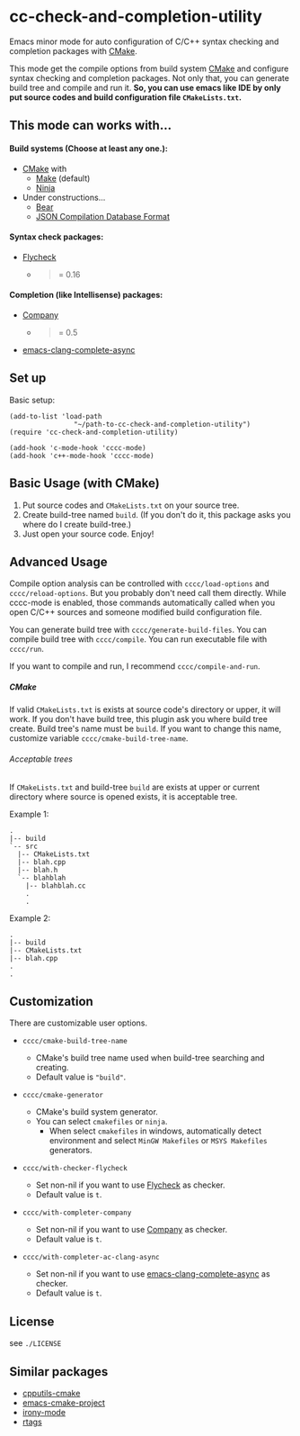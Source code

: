 cc-check-and-completion-utility
========================

Emacs minor mode for auto configuration of C/C++ syntax checking and completion packages with [CMake][].

This mode get the compile options from build system [CMake][] and
configure syntax checking and completion packages. Not only that, you can
generate build tree and compile and run it. **So, you can use emacs like IDE
by only put source codes and build configuration file `CMakeLists.txt`.**

This mode can works with...
---------------------------------

#### Build systems (**Choose at least any one.**):

  - [CMake][] with
    - [Make][GNU Make] (default)
	- [Ninja][]
  - Under constructions...
    - [Bear][]
    - [JSON Compilation Database Format][clang-json]

#### Syntax check packages:

  - [Flycheck][]
    - >= 0.16

#### Completion (like Intellisense) packages:

  - [Company][]
    - >= 0.5
  - [emacs-clang-complete-async][]

Set up
------------

Basic setup:

```
(add-to-list 'load-path
                "~/path-to-cc-check-and-completion-utility")
(require 'cc-check-and-completion-utility)

(add-hook 'c-mode-hook 'cccc-mode)
(add-hook 'c++-mode-hook 'cccc-mode)
```

Basic Usage (with CMake)
-------------

1. Put source codes and `CMakeLists.txt` on your source tree.
2. Create build-tree named `build`. (If you don't do it, this package asks you where do I create build-tree.)
3. Just open your source code. Enjoy!

Advanced Usage
-------------

Compile option analysis can be controlled with `cccc/load-options` and
`cccc/reload-options`. But you probably don't need call them directly. While cccc-mode
is enabled, those commands automatically called when you open C/C++ sources and
someone modified build configuration file.

You can generate build tree with `cccc/generate-build-files`.
You can compile build tree with `cccc/compile`.
You can run executable file with `cccc/run`.

If you want to compile and run, I recommend `cccc/compile-and-run`.

##### CMake

If valid `CMakeLists.txt` is exists at source code's directory or upper, it will work.
If you don't have build tree, this plugin ask you where build tree create. Build tree's name must
be `build`. If you want to change this name, customize variable `cccc/cmake-build-tree-name`.

###### Acceptable trees

If `CMakeLists.txt` and build-tree `build` are exists at upper or current directory where source is opened exists,
it is acceptable tree.

Example 1:

```
.
|-- build
`-- src
  |-- CMakeLists.txt
  |-- blah.cpp
  |-- blah.h
  `-- blahblah
    |-- blahblah.cc
    .
    .
```

Example 2:

```
.
|-- build
|-- CMakeLists.txt
|-- blah.cpp
.
.
```


Customization
-------------

There are customizable user options.

- `cccc/cmake-build-tree-name`
  - CMake's build tree name used when build-tree searching and creating.
  - Default value is `"build"`.

- `cccc/cmake-generator`
  - CMake's build system generator.
  - You can select `cmakefiles` or `ninja`.
    - When select `cmakefiles` in windows, automatically detect environment
	  and select `MinGW Makefiles` or `MSYS Makefiles` generators.

- `cccc/with-checker-flycheck`
  - Set non-nil if you want to use [Flycheck][] as checker.
  - Default value is `t`.

- `cccc/with-completer-company`
  - Set non-nil if you want to use [Company][] as checker.
  - Default value is `t`.

- `cccc/with-completer-ac-clang-async`
  - Set non-nil if you want to use [emacs-clang-complete-async][] as checker.
  - Default value is `t`.

License
-------

see `./LICENSE`

Similar packages
----------------

- [cpputils-cmake][]
- [emacs-cmake-project][]
- [irony-mode][]
- [rtags][]

[Flycheck]: https://github.com/flycheck/flycheck
[Company]: http://company-mode.github.io/
[CMake]: http://www.cmake.org/
[GNU Make]: http://www.gnu.org/software/make/
[Ninja]: http://martine.github.io/ninja/
[Bear]: https://github.com/rizsotto/Bear
[Clang]: http://clang.llvm.org/
[clang-json]: http://clang.llvm.org/docs/JSONCompilationDatabase.html
[emacs-clang-complete-async]: https://github.com/Golevka/emacs-clang-complete-async

[cpputils-cmake]: https://github.com/redguardtoo/cpputils-cmake
[emacs-cmake-project]: https://github.com/alamaison/emacs-cmake-project
[irony-mode]: https://github.com/Sarcasm/irony-mode
[rtags]: https://github.com/Andersbakken/rtags/
